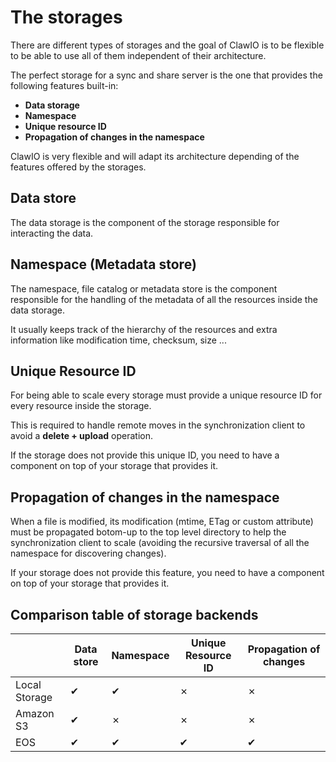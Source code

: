 # The storages

There are different types of storages and the goal of ClawIO is to be flexible to be able to use all of them independent of their architecture.

The perfect storage for a sync and share server is the one that provides the following features built-in:

* **Data storage**
* **Namespace**
* **Unique resource ID**
* **Propagation of changes in the namespace**

ClawIO is very flexible and will adapt its architecture depending of the features offered by the storages.

## Data store

The data storage is the component of the storage responsible for interacting the data.

## Namespace (Metadata store)

The namespace, file catalog or metadata store is the component responsible for the handling of the metadata of all the resources inside the data storage.

It usually keeps track of the hierarchy of the resources and extra information like modification time, checksum, size ...

## Unique Resource ID

For being able to scale every storage must provide a unique resource ID for every resource inside the storage.

This is required to handle remote moves in the synchronization client to avoid a **delete + upload** operation.

If the storage does not provide this unique ID, you need to have a component on top of your storage that provides it.

## Propagation of changes in the namespace

When a file is modified, its modification (mtime, ETag or custom attribute) must be propagated botom-up to the top level directory to help the synchronization client to scale (avoiding the recursive traversal of all the namespace for discovering changes).

If your storage does not provide this feature, you need to have a component on top of your storage that provides it.

## Comparison table of storage backends

|  | Data store| Namespace | Unique Resource ID | Propagation of changes 
| -- | -- | -- | -- | -- |
| Local Storage | ✔ | ✔ |  ✗ | ✗ |
| Amazon S3 | ✔ | ✗ | ✗ | ✗ |
| EOS | ✔ | ✔ | ✔ | ✔ |
